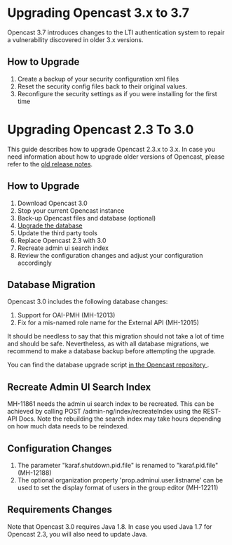 Upgrading Opencast 3.x to 3.7
=============================

Opencast 3.7 introduces changes to the LTI authentication system to repair a vulnerability discovered in older 3.x versions.

How to Upgrade
--------------

1. Create a backup of your security configuration xml files
2. Reset the security config files back to their original values.
3. Reconfigure the security settings as if you were installing for the first time


Upgrading Opencast 2.3 To 3.0
=============================

This guide describes how to upgrade Opencast 2.3.x to 3.x. In case you need information about how to upgrade older
versions of Opencast, please refer to the [old release notes](https://docs.opencast.org).


How to Upgrade
--------------

1. Download Opencast 3.0
2. Stop your current Opencast instance
3. Back-up Opencast files and database (optional)
4. [Upgrade the database](#database-migration)
5. Update the third party tools
6. Replace Opencast 2.3 with 3.0
7. Recreate admin ui search index
8. Review the configuration changes and adjust your configuration accordingly


Database Migration
------------------

Opencast 3.0 includes the following database changes:

1. Support for OAI-PMH (MH-12013)
2. Fix for a mis-named role name for the External API (MH-12015)

It should be needless to say that this migration should not take a lot of time and should be safe. Nevertheless, as with
all database migrations, we recommend to make a database backup before attempting the upgrade.

You can find the database upgrade script [in the Opencast repository
](https://github.com/opencast/opencast/tree/r/3.x/docs/upgrade/2.3_to_3.0).

Recreate Admin UI Search Index
------------------------------

MH-11861 needs the admin ui search index to be recreated. This can be achieved by calling POST /admin-ng/index/recreateIndex
using the REST-API Docs.
Note the rebuilding the search index may take hours depending on how much data needs to be reindexed.

Configuration Changes
---------------------

1. The parameter "karaf.shutdown.pid.file" is renamed to "karaf.pid.file" (MH-12188)
2. The optional organization property 'prop.adminui.user.listname' can be used to set the display format of users in
    the group editor (MH-12211)

Requirements Changes
--------------------

Note that Opencast 3.0 requires Java 1.8. In case you used Java 1.7 for Opencast 2.3, you will also need to update Java.
